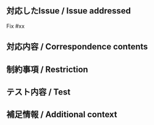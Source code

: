 ## 対応したIssue / Issue addressed

Fix #xx

## 対応内容 / Correspondence contents

## 制約事項 / Restriction

## テスト内容 / Test

## 補足情報 / Additional context
